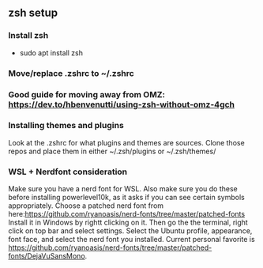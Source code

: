 ## zsh setup

### Install zsh

* sudo apt install zsh

### Move/replace .zshrc to ~/.zshrc

### Good guide for moving away from OMZ: https://dev.to/hbenvenutti/using-zsh-without-omz-4gch

### Installing themes and plugins
Look at the .zshrc for what plugins and themes are sources.
Clone those repos and place them in either ~/.zsh/plugins or ~/.zsh/themes/

### WSL + Nerdfont consideration
Make sure you have a nerd font for WSL.
Also make sure you do these before installing powerlevel10k, as it asks if you can see certain symbols appropriately.
Choose a patched nerd font from here:https://github.com/ryanoasis/nerd-fonts/tree/master/patched-fonts
Install it in Windows by rightt clicking on it.
Then go the the terminal, right click on top bar and select settings.
Select the Ubuntu profile, appearance, font face, and select the nerd font you installed.
Current personal favorite is https://github.com/ryanoasis/nerd-fonts/tree/master/patched-fonts/DejaVuSansMono.

